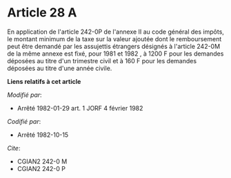 # Article 28 A

En application de l'article 242-0P de l'annexe II au code général des impôts, le montant minimum de la taxe sur la valeur
ajoutée dont le remboursement peut être demandé par les assujettis étrangers désignés à l'article 242-0M de la même annexe
est fixé, pour 1981 et 1982 , à 1200 F pour les demandes déposées au titre d'un trimestre civil et à 160 F pour les demandes
déposées au titre d'une année civile.

**Liens relatifs à cet article**

_Modifié par_:

  - Arrêté 1982-01-29 art. 1 JORF 4 février 1982

_Codifié par_:

  - Arrêté 1982-10-15

_Cite_:

  - CGIAN2 242-0 M
  - CGIAN2 242-0 P
